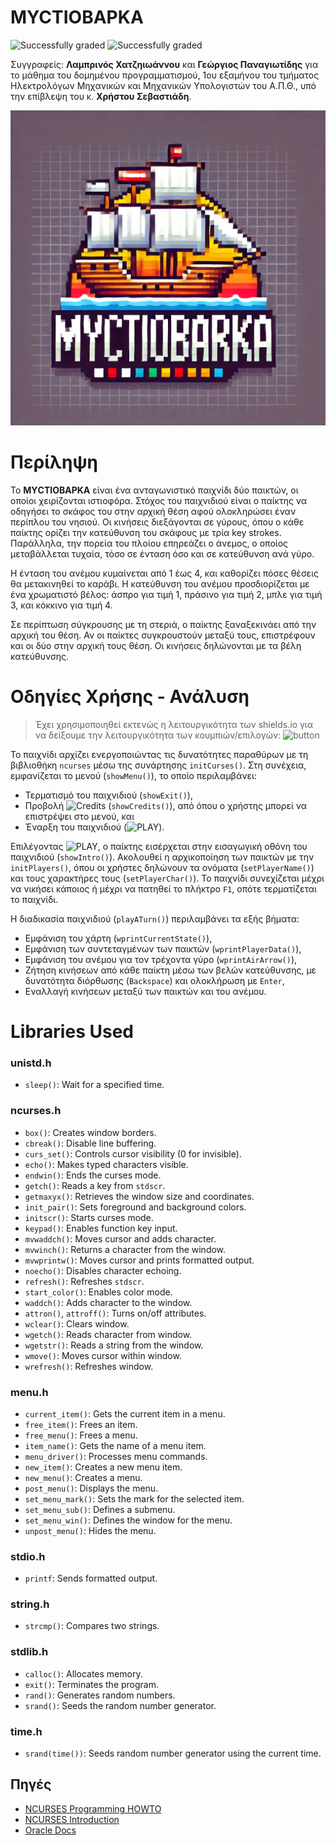 # MYCTIOBAPKA
![Successfully graded](https://img.shields.io/badge/Successfully_graded-%E2%9C%94%EF%B8%8F-green) ![Successfully graded](https://img.shields.io/badge/Course_passed-%E2%9C%94%EF%B8%8F-green)

Συγγραφείς: **Λαμπρινός Χατζηιωάννου** και **Γεώργιος Παναγιωτίδης** για το μάθημα του δομημένου προγραμματισμού, 1ου εξαμήνου του τμήματος Ηλεκτρολόγων Μηχανικών και Mηχανικών Υπολογιστών του Α.Π.Θ., υπό την επίβλεψη του κ. **Χρήστου Σεβαστιάδη**.

![<img src="myctiobarka-logo.png" width="200px"/>](myctiobarka-logo.png)

# Περίληψη

Το **ΜΥCΤΙΟΒΑΡΚΑ** είναι ένα ανταγωνιστικό παιχνίδι δύο παικτών, οι οποίοι χειρίζονται ιστιοφόρα. Στόχος του παιχνιδιού είναι ο παίκτης να οδηγήσει το σκάφος του στην αρχική θέση αφού ολοκληρώσει έναν περίπλου του νησιού. Οι κινήσεις διεξάγονται σε γύρους, όπου ο κάθε παίκτης ορίζει την κατεύθυνση του σκάφους με τρία key strokes. Παράλληλα, την πορεία του πλοίου επηρεάζει ο άνεμος, ο οποίος μεταβάλλεται τυχαία, τόσο σε ένταση όσο και σε κατεύθυνση ανά γύρο.

Η ένταση του ανέμου κυμαίνεται από 1 έως 4, και καθορίζει πόσες θέσεις θα μετακινηθεί το καράβι. Η κατεύθυνση του ανέμου προσδιορίζεται με ένα χρωματιστό βέλος: άσπρο για τιμή 1, πράσινο για τιμή 2, μπλε για τιμή 3, και κόκκινο για τιμή 4.

Σε περίπτωση σύγκρουσης με τη στεριά, ο παίκτης ξαναξεκινάει από την αρχική του θέση. Αν οι παίκτες συγκρουστούν μεταξύ τους, επιστρέφουν και οι δύο στην αρχική τους θέση. Οι κινήσεις δηλώνονται με τα βέλη κατεύθυνσης.

# Οδηγίες Χρήσης - Ανάλυση
> Έχει χρησιμοποιηθεί εκτενώς η λειτουργικότητα των shields.io για να δείξουμε την λειτουργικότητα των κουμπιών/επιλογών: ![button](https://img.shields.io/badge/button-777777?)

Το παιχνίδι αρχίζει ενεργοποιώντας τις δυνατότητες παραθύρων με τη βιβλιοθήκη `ncurses` μέσω της συνάρτησης `initCurses()`. Στη συνέχεια, εμφανίζεται το μενού (`showMenu()`), το οποίο περιλαμβάνει:
- Τερματισμό του παιχνιδιού (`showExit()`),
- Προβολή ![Credits](https://img.shields.io/badge/Credits-777777?) (`showCredits()`), από όπου ο χρήστης μπορεί να επιστρέψει στο μενού, και
- Έναρξη του παιχνιδιού (![PLAY](https://img.shields.io/badge/PLAY-777777?)).

Επιλέγοντας ![PLAY](https://img.shields.io/badge/PLAY-777777?), ο παίκτης εισέρχεται στην εισαγωγική οθόνη του παιχνιδιού (`showIntro()`). Ακολουθεί η αρχικοποίηση των παικτών με την `initPlayers()`, όπου οι χρήστες δηλώνουν τα ονόματα (`setPlayerName()`) και τους χαρακτήρες τους (`setPlayerChar()`). Το παιχνίδι συνεχίζεται μέχρι να νικήσει κάποιος ή μέχρι να πατηθεί το πλήκτρο `F1`, οπότε τερματίζεται το παιχνίδι.

Η διαδικασία παιχνιδιού (`playATurn()`) περιλαμβάνει τα εξής βήματα:
- Εμφάνιση του χάρτη (`wprintCurrentState()`),
- Εμφάνιση των συντεταγμένων των παικτών (`wprintPlayerData()`),
- Εμφάνιση του ανέμου για τον τρέχοντα γύρο (`wprintAirArrow()`),
- Ζήτηση κινήσεων από κάθε παίκτη μέσω των βελών κατεύθυνσης, με δυνατότητα διόρθωσης (`Backspace`) και ολοκλήρωση με `Enter`,
- Εναλλαγή κινήσεων μεταξύ των παικτών και του ανέμου.

# Libraries Used

### unistd.h
- `sleep()`: Wait for a specified time.

### ncurses.h
- `box()`: Creates window borders.
- `cbreak()`: Disable line buffering.
- `curs_set()`: Controls cursor visibility (0 for invisible).
- `echo()`: Makes typed characters visible.
- `endwin()`: Ends the curses mode.
- `getch()`: Reads a key from `stdscr`.
- `getmaxyx()`: Retrieves the window size and coordinates.
- `init_pair()`: Sets foreground and background colors.
- `initscr()`: Starts curses mode.
- `keypad()`: Enables function key input.
- `mvwaddch()`: Moves cursor and adds character.
- `mvwinch()`: Returns a character from the window.
- `mvwprintw()`: Moves cursor and prints formatted output.
- `noecho()`: Disables character echoing.
- `refresh()`: Refreshes `stdscr`.
- `start_color()`: Enables color mode.
- `waddch()`: Adds character to the window.
- `attron()`, `attroff()`: Turns on/off attributes.
- `wclear()`: Clears window.
- `wgetch()`: Reads character from window.
- `wgetstr()`: Reads a string from the window.
- `wmove()`: Moves cursor within window.
- `wrefresh()`: Refreshes window.

### menu.h
- `current_item()`: Gets the current item in a menu.
- `free_item()`: Frees an item.
- `free_menu()`: Frees a menu.
- `item_name()`: Gets the name of a menu item.
- `menu_driver()`: Processes menu commands.
- `new_item()`: Creates a new menu item.
- `new_menu()`: Creates a menu.
- `post_menu()`: Displays the menu.
- `set_menu_mark()`: Sets the mark for the selected item.
- `set_menu_sub()`: Defines a submenu.
- `set_menu_win()`: Defines the window for the menu.
- `unpost_menu()`: Hides the menu.

### stdio.h
- `printf`: Sends formatted output.

### string.h
- `strcmp()`: Compares two strings.

### stdlib.h
- `calloc()`: Allocates memory.
- `exit()`: Terminates the program.
- `rand()`: Generates random numbers.
- `srand()`: Seeds the random number generator.

### time.h
- `srand(time())`: Seeds random number generator using the current time.

## Πηγές
- [NCURSES Programming HOWTO](http://www.ibiblio.org/pub/Linux/docs/HOWTO/other-formats/pdf/NCURSES-Programming-HOWTO.pdf)
- [NCURSES Introduction](https://invisible-island.net/ncurses/ncurses-intro.html)
- [Oracle Docs](https://docs.oracle.com/cd/E19455-01/806-0629/6j9vjcoae/index.html)
